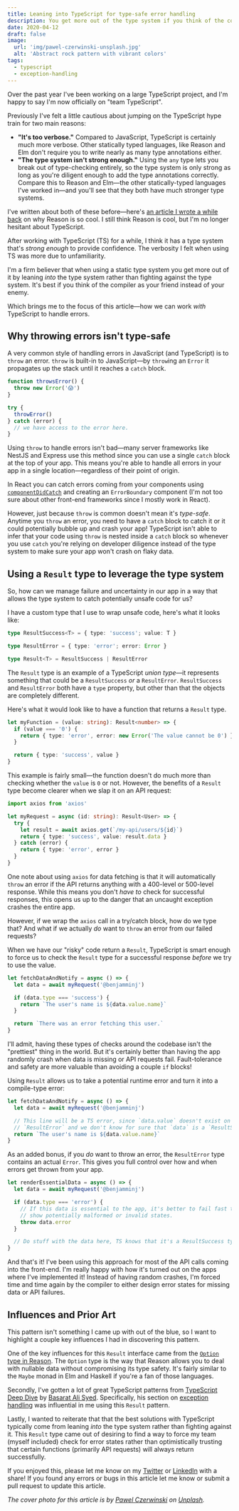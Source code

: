 ```yaml
---
title: Leaning into TypeScript for type-safe error handling
description: You get more out of the type system if you think of the compiler as your friend instead of  a gatekeeper.
date: 2020-04-12
draft: false
image:
  url: 'img/pawel-czerwinski-unsplash.jpg'
  alt: 'Abstract rock pattern with vibrant colors'
tags:
  - typescript
  - exception-handling
---
```


Over the past year I've been working on a large TypeScript project, and I'm happy to say I'm now officially on "team TypeScript".

Previously I've felt a little cautious about jumping on the TypeScript hype train for two main reasons:

- **"It's too verbose."** Compared to JavaScript, TypeScript is certainly much more verbose. Other statically typed languages, like Reason and Elm don't require you to write nearly as many type annotations either.
- **"The type system isn't strong enough."** Using the `any` type lets you break out of type-checking entirely, so the type system is only strong as long as you're diligent enough to add the type annotations correctly. Compare this to Reason and Elm—the other statically-typed languages I've worked in—and you'll see that they both have much stronger type systems.

I've written about both of these before—here's [an article I wrote a while back](https://blog.logrocket.com/what-makes-reasonml-so-great-c2c2fc215ccb/) on why Reason is so cool. I still think Reason is cool, but I'm no longer hesitant about TypeScript.

After working with TypeScript (TS) for a while, I think it has a type system that's _strong enough_ to provide confidence. The verbosity I felt when using TS was more due to unfamiliarity.

I'm a firm believer that when using a static type system you get more out of it by leaning _into_ the type system rather than fighting against the type system. It's best if you think of the compiler as your friend instead of your enemy.

Which brings me to the focus of this article—how we can work _with_ TypeScript to handle errors.

## Why throwing errors isn't type-safe

A very common style of handling errors in JavaScript (and TypeScript) is to `throw` an error. `throw` is built-in to JavaScript—by `throw`ing an `Error` it propagates up the stack until it reaches a `catch` block.

```js
function throwsError() {
  throw new Error('😱')
}

try {
  throwError()
} catch (error) {
  // we have access to the error here.
}
```

Using `throw` to handle errors isn't bad—many server frameworks like NestJS and Express use this method since you can use a single `catch` block at the top of your app. This means you're able to handle all errors in your app in a single location—regardless of their point of origin.

In React you can catch errors coming from your components using [`componentDidCatch`](https://reactjs.org/docs/error-boundaries.html) and creating an `ErrorBoundary` component (I'm not too sure about other front-end frameworks since I mostly work in React).

However, just because `throw` is common doesn't mean it's _type-safe_. Anytime you `throw` an error, you need to have a `catch` block to catch it or it could potentially bubble up and crash your app! TypeScript isn't able to infer that your code using `throw` is nested inside a `catch` block so whenever you use `catch` you're relying on developer diligence instead of the type system to make sure your app won't crash on flaky data.

## Using a `Result` type to leverage the type system

So, how can we manage failure and uncertainty in our app in a way that allows the type system to catch potentially unsafe code for us?

I have a custom type that I use to wrap unsafe code, here's what it looks like:

```ts
type ResultSuccess<T> = { type: 'success'; value: T }

type ResultError = { type: 'error'; error: Error }

type Result<T> = ResultSuccess | ResultError
```

The `Result` type is an example of a TypeScript _union type_—it represents something that could be a `ResultSuccess` _or_ a `ResultError`. `ResultSuccess` and `ResultError` both have a `type` property, but other than that the objects are completely different.

Here's what it would look like to have a function that returns a `Result` type.

```ts
let myFunction = (value: string): Result<number> => {
  if (value === '0') {
    return { type: 'error', error: new Error('The value cannot be 0') }
  }

  return { type: 'success', value }
}
```

This example is fairly small—the function doesn't do much more than checking whether the `value` is `0` or not. However, the benefits of a `Result` type become clearer when we slap it on an API request:

```ts
import axios from 'axios'

let myRequest = async (id: string): Result<User> => {
  try {
    let result = await axios.get(`/my-api/users/${id}`)
    return { type: 'success', value: result.data }
  } catch (error) {
    return { type: 'error', error }
  }
}
```

One note about using `axios` for data fetching is that it will automatically `throw` an error if the API returns anything with a 400-level or 500-level response. While this means you don't _have to_ check for successful responses, this opens us up to the danger that an uncaught exception crashes the entire app.

However, if we wrap the `axios` call in a try/catch block, how do we type that? And what if we actually _do_ want to `throw` an error from our failed requests?

When we have our "risky" code return a `Result`, TypeScript is smart enough to force us to check the `Result` type for a successful response _before_ we try to use the value.

```ts
let fetchDataAndNotify = async () => {
  let data = await myRequest('@benjamminj')

  if (data.type === 'success') {
    return `The user's name is ${data.value.name}`
  }

  return `There was an error fetching this user.`
}
```

I'll admit, having these types of checks around the codebase isn't the "prettiest" thing in the world. But it's certainly better than having the app randomly crash when data is missing or API requests fail. Fault-tolerance and safety are more valuable than avoiding a couple `if` blocks!

Using `Result` allows us to take a potential runtime error and turn it into a compile-type error:

```ts
let fetchDataAndNotify = async () => {
  let data = await myRequest('@benjamminj')

  // This line will be a TS error, since `data.value` doesn't exist on
  // `ResultError` and we don't know for sure that `data` is a `ResultSuccess`
  return `The user's name is ${data.value.name}`
}
```

As an added bonus, if you _do_ want to throw an error, the `ResultError` type contains an actual `Error`. This gives you full control over how and when errors get thrown from your app.

```ts
let renderEssentialData = async () => {
  let data = await myRequest('@benjamminj')

  if (data.type === 'error') {
    // If this data is essential to the app, it's better to fail fast than to
    // show potentially malformed or invalid states.
    throw data.error
  }

  // Do stuff with the data here, TS knows that it's a ResultSuccess type by now.
}
```

And that's it! I've been using this approach for most of the API calls coming into the front-end. I'm really happy with how it's turned out on the apps where I've implemented it! Instead of having random crashes, I'm forced time and time again by the compiler to either design error states for missing data or API failures.

## Influences and Prior Art

This pattern isn't something I came up with out of the blue, so I want to highlight a couple key influences I had in discovering this pattern.

One of the key influences for this `Result` interface came from the [`Option` type in Reason](https://reasonml.github.io/docs/en/null-undefined-option). The `Option` type is the way that Reason allows you to deal with nullable data without compromising its type safety. It's fairly similar to the `Maybe` monad in Elm and Haskell if you're a fan of those languages.

Secondly, I've gotten a lot of great TypeScript patterns from [TypeScript Deep Dive](https://basarat.gitbooks.io/typescript/) by [Basarat Ali Syed](https://github.com/basarat). Specifically, his section on [exception handling](https://basarat.gitbook.io/typescript/type-system/exceptions#you-dont-have-to-throw-an-error) was influential in me using this `Result` pattern.

Lastly, I wanted to reiterate that that the best solutions with TypeScript typically come from leaning _into_ the type system rather than fighting against it. This `Result` type came out of desiring to find a way to force my team (myself included) check for error states rather than optimistically trusting that certain functions (primarily API requests) will always return successfully.

If you enjoyed this, please let me know on my [Twitter](https://twitter.com/benjamminj) or [LinkedIn](https://www.linkedin.com/in/benjamin-d-johnson/) with a share! If you found any errors or bugs in this article let me know or submit a pull request to update this article.

<!-- prettier-ignore -->
*The cover photo for this article is by [Pawel Czerwinski](https://unsplash.com/@pawel_czerwinski) on [Unplash](https://unsplash.com/s/photos/rocks-abstract).*
